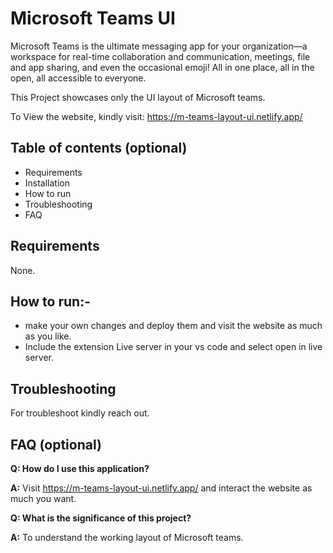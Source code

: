 # Microsoft Teams UI

Microsoft Teams is the ultimate messaging app for your organization—a workspace for real-time collaboration and communication, meetings, file and app sharing, and even the occasional emoji! All in one place, all in the open, all accessible to everyone.

This Project showcases only the UI layout of Microsoft teams.

To View the website, kindly visit: https://m-teams-layout-ui.netlify.app/

## Table of contents (optional)

- Requirements
- Installation
- How to run
- Troubleshooting
- FAQ

## Requirements

None.

## How to run:-

- make your own changes and deploy them and visit the website as much as you like.
- Include the extension Live server in your vs code and select open in live server.

## Troubleshooting

For troubleshoot kindly reach out.

## FAQ (optional)

**Q: How do I use this application?**

**A:** Visit https://m-teams-layout-ui.netlify.app/ and interact the website as much you want.

**Q: What is the significance of this project?**

**A:** To understand the working layout of Microsoft teams.
